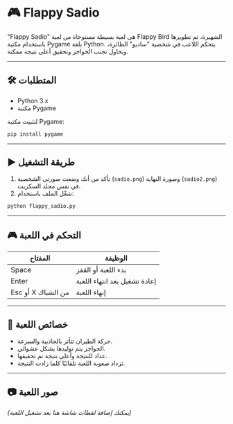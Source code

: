 
# 🎮 Flappy Sadio

"Flappy Sadio" هي لعبة بسيطة مستوحاة من لعبة Flappy Bird الشهيرة، تم تطويرها باستخدام مكتبة Pygame بلغة Python. يتحكم اللاعب في شخصية "ساديو" الطائرة، ويحاول تجنب الحواجز وتحقيق أعلى نتيجة ممكنة.

---

## 🛠️ المتطلبات

- Python 3.x  
- مكتبة Pygame

لتثبيت مكتبة Pygame:
```bash
pip install pygame
```

---

## ▶️ طريقة التشغيل

1. تأكد من أنك وضعت صورتي الشخصية (`sadio.png`) وصورة النهاية (`sadio2.png`) في نفس مجلد السكربت.
2. شغّل الملف باستخدام:
```bash
python flappy_sadio.py
```

---

## 🎮 التحكم في اللعبة

| المفتاح | الوظيفة |
|---------|---------|
| Space   | بدء اللعبة أو القفز |
| Enter   | إعادة تشغيل بعد انتهاء اللعبة |
| Esc أو X من الشباك | إنهاء اللعبة |

---

## 🧠 خصائص اللعبة

- حركة الطيران تتأثر بالجاذبية والسرعة.
- الحواجز يتم توليدها بشكل عشوائي.
- عداد للنتيجة وأعلى نتيجة تم تحقيقها.
- تزداد صعوبة اللعبة تلقائيًا كلما زادت النتيجة.

---

## 📷 صور اللعبة

*(يمكنك إضافة لقطات شاشة هنا بعد تشغيل اللعبة)*
